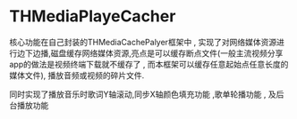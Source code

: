 # THMediaPlayeCacher

核心功能在自己封装的THMediaCachePalyer框架中 , 实现了对网络媒体资源进行边下边播,磁盘缓存网络媒体资源,亮点是可以缓存断点文件(一般主流视频分享app的做法是视频终端下载就不缓存了 , 而本框架可以缓存任意起始点任意长度的媒体文件), 播放音频或视频的碎片文件.

同时实现了播放音乐时歌词Y轴滚动,同步X轴颜色填充功能 ,歌单轮播功能 , 及后台播放功能
